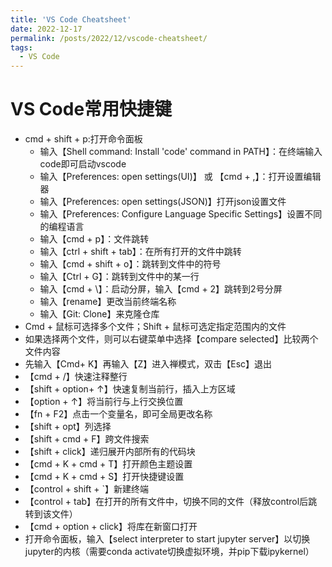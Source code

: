 ```yaml
---
title: 'VS Code Cheatsheet'
date: 2022-12-17
permalink: /posts/2022/12/vscode-cheatsheet/
tags:
  - VS Code
---
```


VS Code常用快捷键
======


- cmd + shift + p:打开命令面板
  - 输入【Shell command: Install 'code' command in PATH】：在终端输入code即可启动vscode
  - 输入【Preferences: open settings(UI)】 或 【cmd + ,】：打开设置编辑器
  - 输入【Preferences: open settings(JSON)】打开json设置文件
  - 输入【Preferences: Configure Language Specific Settings】设置不同的编程语言
  - 输入【cmd + p】：文件跳转
  - 输入【ctrl + shift + tab】：在所有打开的文件中跳转
  - 输入【cmd + shift + o】：跳转到文件中的符号
  - 输入【Ctrl + G】：跳转到文件中的某一行
  - 输入【cmd + \】：启动分屏，输入【cmd + 2】跳转到2号分屏
  - 输入【rename】更改当前终端名称
  - 输入【Git: Clone】来克隆仓库
- Cmd + 鼠标可选择多个文件；Shift + 鼠标可选定指定范围内的文件
- 如果选择两个文件，则可以右键菜单中选择【compare selected】比较两个文件内容
- 先输入【Cmd+ K】再输入【Z】进入禅模式，双击【Esc】退出
- 【cmd + /】快速注释整行
- 【shift + option+ ↑】快速复制当前行，插入上方区域
- 【option + ↑】将当前行与上行交换位置
- 【fn + F2】点击一个变量名，即可全局更改名称
- 【shift + opt】列选择
- 【shift + cmd + F】跨文件搜索
- 【shift + click】递归展开内部所有的代码块
- 【cmd + K + cmd + T】打开颜色主题设置
- 【cmd + K + cmd + S】打开快捷键设置
- 【control + shift + `】新建终端 
- 【control + tab】在打开的所有文件中，切换不同的文件（释放control后跳转到该文件）
- 【cmd + option + click】将库在新窗口打开
- 打开命令面板，输入【select interpreter to start jupyter server】以切换jupyter的内核（需要conda activate切换虚拟环境，并pip下载ipykernel）
